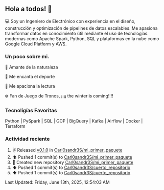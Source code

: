 ## Hola a todos! 👋
:computer: Soy un Ingeniero de Electrónico con experiencia en el diseño, construcción y optimización de pipelines de datos escalables. Me apasiona transformar datos en conocimiento útil mediante el uso de tecnologías modernas como Apache Spark, Python, SQL y plataformas en la nube como Google Cloud Platform y AWS.

### Un poco sobre mi.
:evergreen_tree: Amante de la naturaleza

:running: Me encanta el deporte

:scroll: Me apaciona la lectura

:snowflake: Fan de Juego de Tronos, ¡¡¡¡ the winter is coming!!!!

### Tecnoligías Favoritas
Python | PySpark | SQL | GCP | BigQuery | Kafka | Airflow | Docker | Terraform

### Actividad reciente

<!--RECENT_ACTIVITY:start-->
1. ✌️ Released [v0.1.0](https://github.com/Carl0sandr3S/mi_primer_paquete/releases/tag/v0.1.0) in [Carl0sandr3S/mi_primer_paquete](https://github.com/Carl0sandr3S/mi_primer_paquete)<br>
2. ⬆️ Pushed 1 commit(s) to [Carl0sandr3S/mi_primer_paquete](https://github.com/Carl0sandr3S/mi_primer_paquete)<br>
3. 📔 Created new repository [Carl0sandr3S/mi_primer_paquete](https://github.com/Carl0sandr3S/mi_primer_paquete)<br>
4. ⬆️ Pushed 1 commit(s) to [Carl0sandr3S/cuerto_repositorio](https://github.com/Carl0sandr3S/cuerto_repositorio)<br>
5. ⬆️ Pushed 1 commit(s) to [Carl0sandr3S/cuerto_repositorio](https://github.com/Carl0sandr3S/cuerto_repositorio)<br>
<!--RECENT_ACTIVITY:end-->
<!--RECENT_ACTIVITY:last_update-->
Last Updated: Friday, June 13th, 2025, 12:54:03 AM
<!--RECENT_ACTIVITY:last_update_end-->

<!--
**Carl0sandr3S/Carl0sandr3S** is a ✨ _special_ ✨ repository because its `README.md` (this file) appears on your GitHub profile.

Here are some ideas to get you started:

- 🔭 I’m currently working on ...
- 🌱 I’m currently learning ...
- 👯 I’m looking to collaborate on ...
- 🤔 I’m looking for help with ...
- 💬 Ask me about ...
- 📫 How to reach me: ...
- 😄 Pronouns: ...
- ⚡ Fun fact: ...
-->
